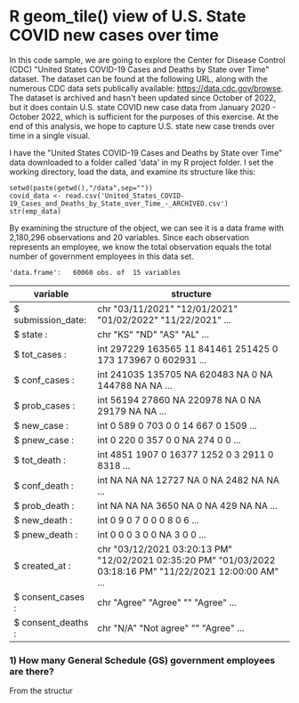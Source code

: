# R geom_tile() view of U.S. State COVID new cases over time

In this code sample, we are going to explore the Center for Disease Control (CDC) "United States COVID-19 Cases and Deaths by State over Time" dataset.  The dataset can be found at the following URL, along with the numerous CDC data sets publically available: https://data.cdc.gov/browse.  The dataset is archived and hasn't been updated since October of 2022, but it does contain U.S. state COVID new case data from January 2020 - October 2022, which is sufficient for the purposes of this exercise.  At the end of this analysis, we hope to capture U.S. state new case trends over time in a single visual.

I have the "United States COVID-19 Cases and Deaths by State over Time" data downloaded to a folder called 'data' in my R project folder.  I set the working directory, load the data, and examine its structure like this:

```
setwd(paste(getwd(),"/data",sep=""))
covid_data <- read.csv('United_States_COVID-19_Cases_and_Deaths_by_State_over_Time_-_ARCHIVED.csv')
str(emp_data)
```

By examining the structure of the object, we can see it is a data frame with 2,180,296 observations and 20 variables.  Since each observation represents an employee, we know the total observation equals the total number of government employees in this data set.

```
'data.frame':	60060 obs. of  15 variables
```
|     variable        |                       structure                            |
|---------------------|------------------------------------------------------------|
| $ submission_date:    |chr  "03/11/2021" "12/01/2021" "01/02/2022" "11/22/2021" ...|
| $ state          : |chr  "KS" "ND" "AS" "AL" ...|
| $ tot_cases      : |int  297229 163565 11 841461 251425 0 173 173967 0 602931 ...|
| $ conf_cases     : |int  241035 135705 NA 620483 NA 0 NA 144788 NA NA ...|
| $ prob_cases     : |int  56194 27860 NA 220978 NA 0 NA 29179 NA NA ...|
| $ new_case       : |int  0 589 0 703 0 0 14 667 0 1509 ...|
| $ pnew_case      : |int  0 220 0 357 0 0 NA 274 0 0 ...|
| $ tot_death      : |int  4851 1907 0 16377 1252 0 3 2911 0 8318 ...|
| $ conf_death     : |int  NA NA NA 12727 NA 0 NA 2482 NA NA ...|
| $ prob_death     : |int  NA NA NA 3650 NA 0 NA 429 NA NA ...|
| $ new_death      : |int  0 9 0 7 0 0 0 8 0 6 ...|
| $ pnew_death     : |int  0 0 0 3 0 0 NA 3 0 0 ...|
| $ created_at     : |chr  "03/12/2021 03:20:13 PM" "12/02/2021 02:35:20 PM" "01/03/2022 03:18:16 PM" "11/22/2021 12:00:00 AM" ...|
| $ consent_cases  : |chr  "Agree" "Agree" "" "Agree" ...|
| $ consent_deaths : |chr  "N/A" "Not agree" "" "Agree" ...|
### 1) How many General Schedule (GS) government employees are there?

From the structur
